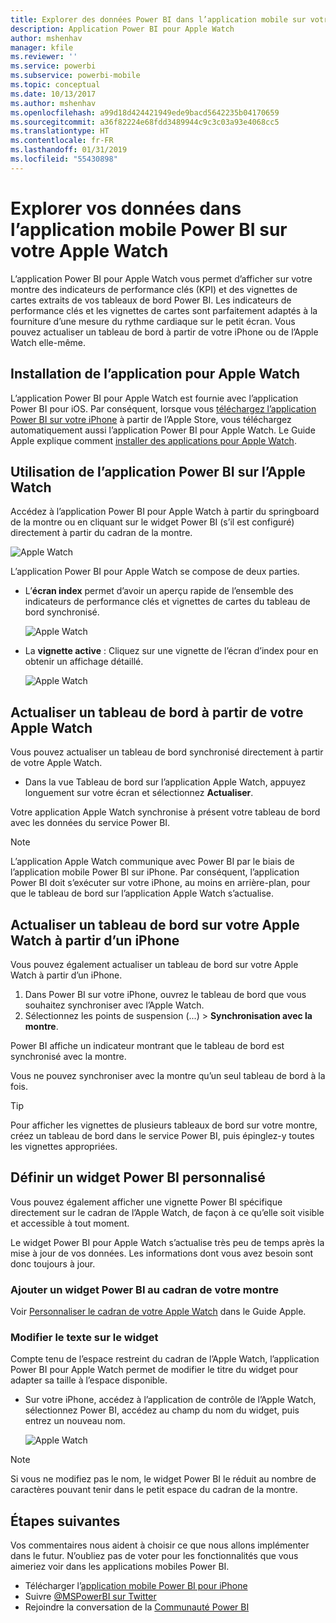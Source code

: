 ```yaml
---
title: Explorer des données Power BI dans l’application mobile sur votre Apple Watch
description: Application Power BI pour Apple Watch
author: mshenhav
manager: kfile
ms.reviewer: ''
ms.service: powerbi
ms.subservice: powerbi-mobile
ms.topic: conceptual
ms.date: 10/13/2017
ms.author: mshenhav
ms.openlocfilehash: a99d18d424421949ede9bacd5642235b04170659
ms.sourcegitcommit: a36f82224e68fdd3489944c9c3c03a93e4068cc5
ms.translationtype: HT
ms.contentlocale: fr-FR
ms.lasthandoff: 01/31/2019
ms.locfileid: "55430898"
---
```

# <a name="explore-your-data-in-the-power-bi-mobile-app-on-your-apple-watch"></a>Explorer vos données dans l’application mobile Power BI sur votre Apple Watch
L’application Power BI pour Apple Watch vous permet d’afficher sur votre montre des indicateurs de performance clés (KPI) et des vignettes de cartes extraits de vos tableaux de bord Power BI. Les indicateurs de performance clés et les vignettes de cartes sont parfaitement adaptés à la fourniture d’une mesure du rythme cardiaque sur le petit écran. Vous pouvez actualiser un tableau de bord à partir de votre iPhone ou de l’Apple Watch elle-même.

## <a name="install-the-apple-watch-app"></a>Installation de l’application pour Apple Watch
L’application Power BI pour Apple Watch est fournie avec l’application Power BI pour iOS. Par conséquent, lorsque vous [téléchargez l’application Power BI sur votre iPhone](http://go.microsoft.com/fwlink/?LinkId=522062 "Télécharger l’application iPhone") à partir de l’Apple Store, vous téléchargez automatiquement aussi l’application Power BI pour Apple Watch. Le Guide Apple explique comment [installer des applications pour Apple Watch](https://support.apple.com/HT204784).

## <a name="use-the-power-bi-app-on-the-apple-watch"></a>Utilisation de l’application Power BI sur l’Apple Watch
Accédez à l’application Power BI pour Apple Watch à partir du springboard de la montre ou en cliquant sur le widget Power BI (s’il est configuré) directement à partir du cadran de la montre.

![Apple Watch](./media/mobile-apple-watch/pbi_aplwatch_complicatn240arrow.png)

L’application Power BI pour Apple Watch se compose de deux parties.

* L’**écran index** permet d’avoir un aperçu rapide de l’ensemble des indicateurs de performance clés et vignettes de cartes du tableau de bord synchronisé.
  
  ![Apple Watch](./media/mobile-apple-watch/pbi_aplwatch_indexscreen240.png)
* La **vignette active** : Cliquez sur une vignette de l’écran d’index pour en obtenir un affichage détaillé.
  
  ![Apple Watch](./media/mobile-apple-watch/pbi_aplwatch_kpi.png)

## <a name="refresh-a-dashboard-from-your-apple-watch"></a>Actualiser un tableau de bord à partir de votre Apple Watch
Vous pouvez actualiser un tableau de bord synchronisé directement à partir de votre Apple Watch.

* Dans la vue Tableau de bord sur l’application Apple Watch, appuyez longuement sur votre écran et sélectionnez **Actualiser**.

Votre application Apple Watch synchronise à présent votre tableau de bord avec les données du service Power BI.

> [!NOTE]
> L’application Apple Watch communique avec Power BI par le biais de l’application mobile Power BI sur iPhone. Par conséquent, l’application Power BI doit s’exécuter sur votre iPhone, au moins en arrière-plan, pour que le tableau de bord sur l’application Apple Watch s’actualise.
> 
> 

## <a name="refresh-a-dashboard-on-your-apple-watch-from-your-iphone"></a>Actualiser un tableau de bord sur votre Apple Watch à partir d’un iPhone
Vous pouvez également actualiser un tableau de bord sur votre Apple Watch à partir d’un iPhone.

1. Dans Power BI sur votre iPhone, ouvrez le tableau de bord que vous souhaitez synchroniser avec l’Apple Watch. 
2. Sélectionnez les points de suspension (...) > **Synchronisation avec la montre**.

Power BI affiche un indicateur montrant que le tableau de bord est synchronisé avec la montre.

Vous ne pouvez synchroniser avec la montre qu’un seul tableau de bord à la fois.

> [!TIP]
> Pour afficher les vignettes de plusieurs tableaux de bord sur votre montre, créez un tableau de bord dans le service Power BI, puis épinglez-y toutes les vignettes appropriées.
> 
> 

## <a name="set-a-custom-power-bi-widget"></a>Définir un widget Power BI personnalisé
Vous pouvez également afficher une vignette Power BI spécifique directement sur le cadran de l’Apple Watch, de façon à ce qu’elle soit visible et accessible à tout moment.

Le widget Power BI pour Apple Watch s’actualise très peu de temps après la mise à jour de vos données. Les informations dont vous avez besoin sont donc toujours à jour.

### <a name="add-a-power-bi-widget-to-your-watch-face"></a>Ajouter un widget Power BI au cadran de votre montre
Voir [Personnaliser le cadran de votre Apple Watch](https://support.apple.com/HT205536) dans le Guide Apple.

### <a name="change-the-text-on-the-widget"></a>Modifier le texte sur le widget
Compte tenu de l’espace restreint du cadran de l’Apple Watch, l’application Power BI pour Apple Watch permet de modifier le titre du widget pour adapter sa taille à l’espace disponible.

* Sur votre iPhone, accédez à l’application de contrôle de l’Apple Watch, sélectionnez Power BI, accédez au champ du nom du widget, puis entrez un nouveau nom.
  
  ![Apple Watch](./media/mobile-apple-watch/pbi_aplwatch_oniphone.png)

> [!NOTE]
> Si vous ne modifiez pas le nom, le widget Power BI le réduit au nombre de caractères pouvant tenir dans le petit espace du cadran de la montre. 
> 
> 

## <a name="next-steps"></a>Étapes suivantes
Vos commentaires nous aident à choisir ce que nous allons implémenter dans le futur. N’oubliez pas de voter pour les fonctionnalités que vous aimeriez voir dans les applications mobiles Power BI. 

* Télécharger l’[application mobile Power BI pour iPhone](http://go.microsoft.com/fwlink/?LinkId=522062)
* Suivre [@MSPowerBI sur Twitter](https://twitter.com/MSPowerBI)
* Rejoindre la conversation de la [Communauté Power BI](http://community.powerbi.com/)

